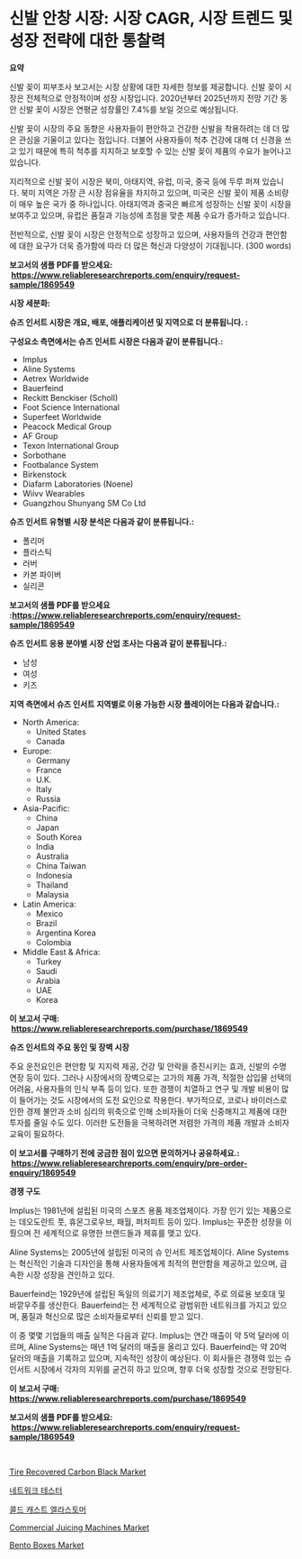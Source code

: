 <p><h1>신발 안창 시장: 시장 CAGR, 시장 트렌드 및 성장 전략에 대한 통찰력</h1></p><p><strong>요약</strong></p>
<p><p>신발 꽂이 피부조사 보고서는 시장 상황에 대한 자세한 정보를 제공합니다. 신발 꽂이 시장은 전체적으로 안정적이며 성장 시장입니다. 2020년부터 2025년까지 전망 기간 동안 신발 꽂이 시장은 연평균 성장률인 7.4%를 보일 것으로 예상됩니다.</p><p>신발 꽂이 시장의 주요 동향은 사용자들이 편안하고 건강한 신발을 착용하려는 데 더 많은 관심을 기울이고 있다는 점입니다. 더불어 사용자들이 척추 건강에 대해 더 신경을 쓰고 있기 때문에 특히 척추를 지지하고 보호할 수 있는 신발 꽂이 제품의 수요가 늘어나고 있습니다.</p><p>지리적으로 신발 꽂이 시장은 북미, 아태지역, 유럽, 미국, 중국 등에 두루 퍼져 있습니다. 북미 지역은 가장 큰 시장 점유율을 차지하고 있으며, 미국은 신발 꽂이 제품 소비량이 매우 높은 국가 중 하나입니다. 아태지역과 중국은 빠르게 성장하는 신발 꽂이 시장을 보여주고 있으며, 유럽은 품질과 기능성에 초점을 맞춘 제품 수요가 증가하고 있습니다.</p><p>전반적으로, 신발 꽂이 시장은 안정적으로 성장하고 있으며, 사용자들의 건강과 편안함에 대한 요구가 더욱 증가함에 따라 더 많은 혁신과 다양성이 기대됩니다. (300 words)</p></p>
<p><strong>보고서의 샘플 PDF를 받으세요: &nbsp;<a href="https://www.reliableresearchreports.com/enquiry/request-sample/1869549">https://www.reliableresearchreports.com/enquiry/request-sample/1869549</a></strong></p>
<p><strong>시장 세분화:</strong></p>
<p><strong> 슈즈 인서트 시장은 개요, 배포, 애플리케이션 및 지역으로 더 분류됩니다. :</strong></p>
<p><strong>구성요소 측면에서는 슈즈 인서트 시장은 다음과 같이 분류됩니다.:</strong></p>
<p><ul><li>Implus</li><li>Aline Systems</li><li>Aetrex Worldwide</li><li>Bauerfeind</li><li>Reckitt Benckiser (Scholl)</li><li>Foot Science International</li><li>Superfeet Worldwide</li><li>Peacock Medical Group</li><li>AF Group</li><li>Texon International Group</li><li>Sorbothane</li><li>Footbalance System</li><li>Birkenstock</li><li>Diafarm Laboratories (Noene)</li><li>Wiivv Wearables</li><li>Guangzhou Shunyang SM Co Ltd</li></ul></p>
<p><strong> 슈즈 인서트 유형별 시장 분석은 다음과 같이 분류됩니다.:</strong></p>
<p><ul><li>폴리머</li><li>플라스틱</li><li>러버</li><li>카본 파이버</li><li>실리콘</li></ul></p>
<p><strong>보고서의 샘플 PDF를 받으세요 :<a href="https://www.reliableresearchreports.com/enquiry/request-sample/1869549">https://www.reliableresearchreports.com/enquiry/request-sample/1869549</a></strong></p>
<p><strong> 슈즈 인서트 응용 분야별 시장 산업 조사는 다음과 같이 분류됩니다.:</strong></p>
<p><ul><li>남성</li><li>여성</li><li>키즈</li></ul></p>
<p><strong>지역 측면에서 슈즈 인서트 지역별로 이용 가능한 시장 플레이어는 다음과 같습니다.:</strong></p>
<p><ul>
    <li>
        North America:
        <ul>
            <li>United States</li>
            <li>Canada</li>
        </ul>
    </li>
    <li>
        Europe:
        <ul>
            <li>Germany</li>
            <li>France</li>
            <li>U.K.</li>
            <li>Italy</li>
            <li>Russia</li>
        </ul>
    </li>
    <li>
        Asia-Pacific:
        <ul>
            <li>China</li>
            <li>Japan</li>
            <li>South Korea</li>
            <li>India</li>
            <li>Australia</li>
            <li>China Taiwan</li>
            <li>Indonesia</li>
            <li>Thailand</li>
            <li>Malaysia</li>
        </ul>
    </li>
    <li>
        Latin America:
        <ul>
            <li>Mexico</li>
            <li>Brazil</li>
            <li>Argentina Korea</li>
            <li>Colombia</li>
        </ul>
    </li>
    <li>
        Middle East & Africa:
        <ul>
            <li>Turkey</li>
            <li>Saudi</li>
            <li>Arabia</li>
            <li>UAE</li>
            <li>Korea</li>
        </ul>
    </li>
    </ul></p>
<p><strong>이 보고서 구매: &nbsp;<a href="https://www.reliableresearchreports.com/purchase/1869549">https://www.reliableresearchreports.com/purchase/1869549</a></strong></p>
<p><strong>슈즈 인서트의 주요 동인 및 장벽 시장</strong></p>
<p><p>주요 운전요인은 편안함 및 지지력 제공, 건강 및 안락을 증진시키는 효과, 신발의 수명 연장 등이 있다. 그러나 시장에서의 장벽으로는 고가의 제품 가격, 적절한 삽입물 선택의 어려움, 사용자들의 인식 부족 등이 있다. 또한 경쟁이 치열하고 연구 및 개발 비용이 많이 들어가는 것도 시장에서의 도전 요인으로 작용한다. 부가적으로, 코로나 바이러스로 인한 경제 불안과 소비 심리의 위축으로 인해 소비자들이 더욱 신중해지고 제품에 대한 투자를 줄일 수도 있다. 이러한 도전들을 극복하려면 저렴한 가격의 제품 개발과 소비자 교육이 필요하다.</p></p>
<p><strong>이 보고서를 구매하기 전에 궁금한 점이 있으면 문의하거나 공유하세요.: &nbsp;<a href="https://www.reliableresearchreports.com/enquiry/pre-order-enquiry/1869549">https://www.reliableresearchreports.com/enquiry/pre-order-enquiry/1869549</a></strong></p>
<p><strong>경쟁 구도</strong></p>
<p><p>Implus는 1981년에 설립된 미국의 스포츠 용품 제조업체이다. 가장 인기 있는 제품으로는 데오도란트 풋, 휴몬그로우브, 패월, 퍼처피트 등이 있다. Implus는 꾸준한 성장을 이뤘으며 전 세계적으로 유명한 브랜드들과 제휴를 맺고 있다.</p><p>Aline Systems는 2005년에 설립된 미국의 슈 인서트 제조업체이다. Aline Systems는 혁신적인 기술과 디자인을 통해 사용자들에게 최적의 편안함을 제공하고 있으며, 급속한 시장 성장을 견인하고 있다.</p><p>Bauerfeind는 1929년에 설립된 독일의 의료기기 제조업체로, 주로 의료용 보호대 및 바깥우주를 생산한다. Bauerfeind는 전 세계적으로 광범위한 네트워크를 가지고 있으며, 품질과 혁신으로 많은 소비자들로부터 신뢰를 받고 있다.</p><p>이 중 몇몇 기업들의 매출 실적은 다음과 같다. Implus는 연간 매출이 약 5억 달러에 이르며, Aline Systems는 매년 1억 달러의 매출을 올리고 있다. Bauerfeind는 약 20억 달러의 매출을 기록하고 있으며, 지속적인 성장이 예상된다. 이 회사들은 경쟁력 있는 슈 인서트 시장에서 각자의 지위를 굳건히 하고 있으며, 향후 더욱 성장할 것으로 전망된다.</p></p>
<p><strong>이 보고서 구매: &nbsp; <a href="https://www.reliableresearchreports.com/purchase/1869549">https://www.reliableresearchreports.com/purchase/1869549</a></strong></p>
<p><strong>보고서의 샘플 PDF를 받으세요: &nbsp;<a href="https://www.reliableresearchreports.com/enquiry/request-sample/1869549">https://www.reliableresearchreports.com/enquiry/request-sample/1869549</a></strong><strong></strong></p>
<p>&nbsp;</p>
<p><p><a href="https://issuu.com/reportprime-2/docs/tire-recovered-carbon-black-market-size-2030.pptx">Tire Recovered Carbon Black Market</a></p><p><a href="https://github.com/vs2869dizt0/Market-Research-Report-List-1/blob/main/51367833320.md">네트워크 테스터</a></p><p><a href="https://github.com/sougarounis/Market-Research-Report-List-3/blob/main/52294283319.md">콜드 캐스트 엘라스토머</a></p><p><a href="https://github.com/RichRobinson5/Market-Research-Report-List-4/blob/main/commercial-juicing-machines-market.md">Commercial Juicing Machines Market</a></p><p><a href="https://github.com/gdfhhhj/Market-Research-Report-List-3/blob/main/bento-boxes-market.md">Bento Boxes Market</a></p></p>